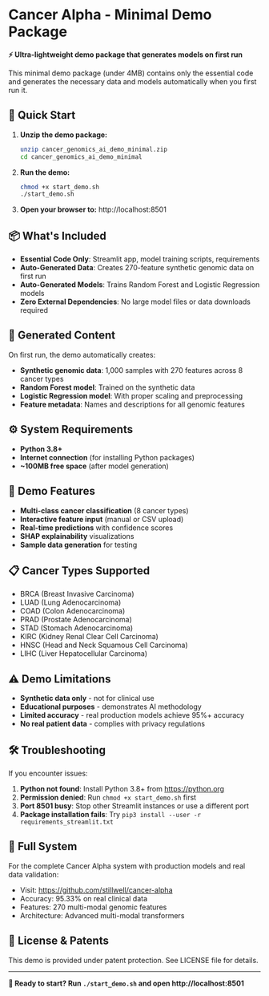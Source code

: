 # Cancer Alpha - Minimal Demo Package

**⚡ Ultra-lightweight demo package that generates models on first run**

This minimal demo package (under 4MB) contains only the essential code and generates the necessary data and models automatically when you first run it.

## 🚀 Quick Start

1. **Unzip the demo package:**
   ```bash
   unzip cancer_genomics_ai_demo_minimal.zip
   cd cancer_genomics_ai_demo_minimal
   ```

2. **Run the demo:**
   ```bash
   chmod +x start_demo.sh
   ./start_demo.sh
   ```

3. **Open your browser to:** http://localhost:8501

## 📦 What's Included

- **Essential Code Only**: Streamlit app, model training scripts, requirements
- **Auto-Generated Data**: Creates 270-feature synthetic genomic data on first run
- **Auto-Generated Models**: Trains Random Forest and Logistic Regression models
- **Zero External Dependencies**: No large model files or data downloads required

## 🔬 Generated Content

On first run, the demo automatically creates:
- **Synthetic genomic data**: 1,000 samples with 270 features across 8 cancer types
- **Random Forest model**: Trained on the synthetic data
- **Logistic Regression model**: With proper scaling and preprocessing
- **Feature metadata**: Names and descriptions for all genomic features

## ⚙️ System Requirements

- **Python 3.8+**
- **Internet connection** (for installing Python packages)
- **~100MB free space** (after model generation)

## 🎯 Demo Features

- **Multi-class cancer classification** (8 cancer types)
- **Interactive feature input** (manual or CSV upload)
- **Real-time predictions** with confidence scores
- **SHAP explainability** visualizations
- **Sample data generation** for testing

## 📋 Cancer Types Supported

- BRCA (Breast Invasive Carcinoma)
- LUAD (Lung Adenocarcinoma)  
- COAD (Colon Adenocarcinoma)
- PRAD (Prostate Adenocarcinoma)
- STAD (Stomach Adenocarcinoma)
- KIRC (Kidney Renal Clear Cell Carcinoma)
- HNSC (Head and Neck Squamous Cell Carcinoma)
- LIHC (Liver Hepatocellular Carcinoma)

## ⚠️ Demo Limitations

- **Synthetic data only** - not for clinical use
- **Educational purposes** - demonstrates AI methodology
- **Limited accuracy** - real production models achieve 95%+ accuracy
- **No real patient data** - complies with privacy regulations

## 🛠️ Troubleshooting

If you encounter issues:

1. **Python not found**: Install Python 3.8+ from https://python.org
2. **Permission denied**: Run `chmod +x start_demo.sh` first
3. **Port 8501 busy**: Stop other Streamlit instances or use a different port
4. **Package installation fails**: Try `pip3 install --user -r requirements_streamlit.txt`

## 🔗 Full System

For the complete Cancer Alpha system with production models and real data validation:
- Visit: https://github.com/stillwell/cancer-alpha
- Accuracy: 95.33% on real clinical data
- Features: 270 multi-modal genomic features
- Architecture: Advanced multi-modal transformers

## 📄 License & Patents

This demo is provided under patent protection. See LICENSE file for details.

---

**🚀 Ready to start? Run `./start_demo.sh` and open http://localhost:8501**
